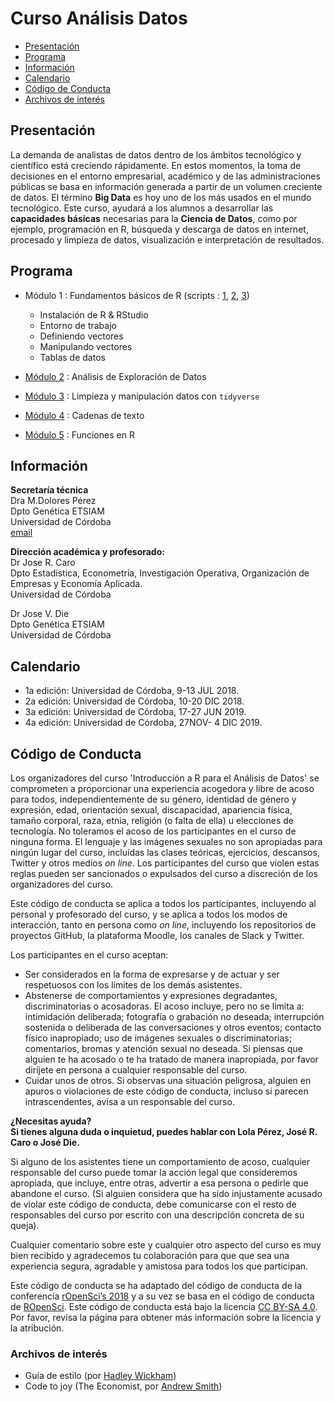 # Curso Análisis Datos
 * [Presentación](#presentación)     
 * [Programa](#programa)
 * [Información](#información) 
 * [Calendario](#calendario)
 * [Código de Conducta](#código-de-conducta)  
 * [Archivos de interés](#archivos-de-interés) 
 

## Presentación
La demanda de analistas de datos dentro de los ámbitos tecnológico y científico está creciendo rápidamente.  En estos momentos, la toma de decisiones en el entorno empresarial, académico y de las administraciones públicas se basa en información generada a partir de un volumen creciente de datos.  El término **Big Data** es hoy uno de los más usados en el mundo tecnológico. Este curso, ayudará a los alumnos a desarrollar las **capacidades básicas** necesarias para la **Ciencia de Datos**, como por ejemplo, programación en R, búsqueda y descarga de datos en internet, procesado y limpieza de datos, visualización e interpretación de resultados.   

## Programa  
* Módulo 1 :  Fundamentos básicos de R (scripts : [1](tema1_ejemplo.R), [2](tema1_objetos.R), [3](tema1_importData.R))   
  
  - Instalación de R & RStudio
  - Entorno de trabajo
  - Definiendo vectores
  - Manipulando vectores
  - Tablas de datos 
  
* [Módulo 2](tema4_EDA.R) :  Análisis de Exploración de Datos     
* [Módulo 3](tema5_tidyverse.R) :  Limpieza y manipulación datos con `tidyverse`      
* [Módulo 4](tema6_strings.R) :  Cadenas de texto     
* [Módulo 5](tema7_functions.R) :  Funciones en R  

## Información
__Secretaría técnica__  
Dra M.Dolores Pérez  
Dpto Genética ETSIAM  
Universidad de Córdoba  
[email](mailto:dpcalle@uco.es)  



__Dirección académica y profesorado:__   
Dr Jose R. Caro  
Dpto Estadística, Econometría, Investigación Operativa, Organización de Empresas y Economía Aplicada.   
Universidad de Córdoba      
  
Dr Jose V. Die  
Dpto Genética ETSIAM  
Universidad de Córdoba  



## Calendario
* 1a edición: Universidad de Córdoba, 9-13  JUL 2018.   
* 2a edición: Universidad de Córdoba, 10-20 DIC 2018. 
* 3a edición: Universidad de Córdoba, 17-27 JUN 2019.  
* 4a edición: Universidad de Córdoba, 27NOV- 4 DIC 2019.



## Código de Conducta   

Los organizadores del curso 'Introducción a R para el Análisis de Datos' se comprometen a proporcionar una experiencia acogedora y libre de acoso para todos, independientemente de su género, identidad de género y expresión, edad, orientación sexual, discapacidad, apariencia física, tamaño corporal, raza, etnia, religión (o falta de ella) u elecciones de tecnología. No toleramos el acoso de los participantes en el curso de ninguna forma. El lenguaje y las imágenes sexuales no son apropiadas para ningún lugar del curso, incluídas las clases teóricas, ejercicios, descansos, Twitter y otros medios *on line*. Los participantes del curso que violen estas reglas pueden ser sancionados o expulsados del curso a discreción de los organizadores del curso.  
  
Este código de conducta se aplica a todos los participantes, incluyendo al personal y profesorado del curso, y se aplica a todos los modos de interacción, tanto en persona como *on line*, incluyendo los repositorios de proyectos GitHub, la plataforma Moodle, los canales de Slack y Twitter.
  
Los participantes en el curso aceptan:
  
  * Ser considerados en la forma de expresarse y de actuar y ser respetuosos con los límites de los demás asistentes.
  * Abstenerse de comportamientos y expresiones degradantes, discriminatorias o acosadoras. El acoso incluye, pero no se limita a: intimidación deliberada; fotografía o grabación no deseada; interrupción sostenida o deliberada de las conversaciones y otros eventos; contacto físico inapropiado; uso de imágenes sexuales o discriminatorias; comentarios, bromas y atención sexual no deseada. Si piensas que alguien te ha acosado o te ha tratado de manera inapropiada, por favor diríjete en persona a cualquier responsable del curso.   
  * Cuidar unos de otros. Si observas una situación peligrosa, alguien en apuros o violaciones de este código de conducta, incluso si parecen intrascendentes, avisa a un responsable del curso.  
    
**¿Necesitas ayuda?  
Si tienes alguna duda o inquietud, puedes hablar con Lola Pérez, José R. Caro o José Die.**  
  
Si alguno de los asistentes tiene un comportamiento de acoso, cualquier responsable del curso puede tomar la acción legal que consideremos apropiada, que incluye, entre otras, advertir a esa persona o pedirle que abandone el curso. (Si alguien considera que ha sido injustamente acusado de violar este código de conducta, debe comunicarse con el resto de responsables del curso por escrito con una descripción concreta de su queja).   

Cualquier comentario sobre este y cualquier otro aspecto del curso es muy bien recibido y agradecemos tu colaboración para que que sea una experiencia segura, agradable y amistosa para todos los que participan.

Este código de conducta se ha adaptado del código de conducta de la conferencia [rOpenSci’s 2018](http://unconf18.ropensci.org/coc.html) y a su vez se basa en el código de conducta de [ROpenSci](https://ropensci.org/code-of-conduct/). Este código de conducta está bajo la licencia [CC BY-SA 4.0](https://creativecommons.org/licenses/by-sa/4.0/).  Por favor, revisa la página para obtener más información sobre la licencia y la atribución.




### Archivos de interés
* Guía de estilo (por [Hadley Wickham](http://adv-r.had.co.nz/Style.html))  
* Code to joy (The Economist, por [Andrew Smith](https://www.1843magazine.com/features/code-to-joy))  
